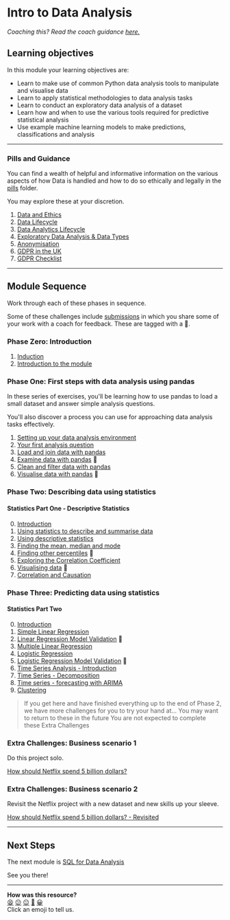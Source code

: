 # Intro to Data Analysis

_Coaching this? Read the coach guidance
[here.](https://github.com/makersacademy/slug/blob/main/materials/universe/data_analysis/intro_to_data_analysis/HOW_TO_COACH.x.md)_

## Learning objectives

In this module your learning objectives are:

- Learn to make use of common Python data analysis tools to manipulate and
  visualise data
- Learn to apply statistical methodologies to data analysis tasks
- Learn to conduct an exploratory data analysis of a dataset
- Learn how and when to use the various tools required for predictive statistical analysis
- Use example machine learning models to make predictions, classifications and analysis
___
### Pills and Guidance

You can find a wealth of helpful and informative information on the various aspects of how Data is handled and how to do so ethically and legally in the [pills](./pills/) folder.

You may explore these at your discretion.
1. [Data and Ethics](./pills/data_and_ethics.md)
1. [Data Lifecycle](./pills/data_life_cycle.md)
1. [Data Analytics Lifecycle](./pills/data_analytics_life_cycle.md)
1. [Exploratory Data Analysis & Data Types](./pills/Exploratory_data_analysis.md)
1. [Anonymisation](./pills/Pseudonymisation_and_anonymisation.md)
1. [GDPR in the UK](./pills/UK_GDPR.md)
1. [GDPR Checklist](./pills/GDPR-checklist.md)
 ___

## Module Sequence

Work through each of these phases in sequence.

Some of these challenges include [submissions](./pandas_bites/03_load_and_join_data_with_pandas_bite.md#challenge) in which you share some of
your work with a coach for feedback. These are tagged with a 📡.


### Phase Zero: Introduction
1. [Induction](./INDUCTION.md)
1. [Introduction to the module](./01_introduction.md)

### Phase One: First steps with data analysis using pandas

In these series of exercises, you'll be learning how to use pandas to load a
small dataset and answer simple analysis questions.

You'll also discover a process you can use for approaching data analysis tasks
effectively.

1. [Setting up your data analysis environment](./pandas_bites/01_set_up_data_analysis_environment_bite.md)
2. [Your first analysis question](./pandas_bites/02_your_first_analysis_question_bite.md)
3. [Load and join data with pandas](./pandas_bites/03_load_and_join_data_with_pandas_bite.md)
4. [Examine data with pandas](./pandas_bites/04_examine_data_with_pandas_bite.md) 📡
5. [Clean and filter data with pandas](./pandas_bites/05_clean_and_filter_data_with_pandas_bite.md)
6. [Visualise data with pandas](./pandas_bites/06_visualise_data_with_pandas_bite.md) 📡

<!-- OMITTED -->


### Phase Two: Describing data using statistics

#### Statistics Part One - Descriptive Statistics 

0. [Introduction](./stats_bites01/bites/00_intro.md)
1. [Using statistics to describe and summarise data](./stats_bites01/bites/01_SamplesAndPopulations.md)
2. [Using descriptive statistics](./stats_bites01/bites/02_DescriptiveStatistics.md)
3. [Finding the mean, median and mode](./stats_bites01/bites/03_CalculatingMeanMedianAndMode.md)
4. [Finding other percentiles](./stats_bites01/bites/04_Other_Percentiles.md) 📡
5. [Exploring the Correlation Coefficient](./stats_bites01/bites/05_CorrelationCoefficient.md)
6. [Visualising data](./stats_bites01/bites/06_Visualising.md) 📡
7. [Correlation and Causation](./stats_bites01/bites/07_CorrelationAndCausation.md)

### Phase Three: Predicting data using statistics
#### Statistics Part Two

0. [Introduction](./stats_bites02/00_intro_prescriptive_stats.md)
1. [Simple Linear Regression](./stats_bites02/bites/01_simple_linear_regression_intro.md)
2. [Linear Regression Model Validation](./stats_bites02/bites/02_linear_simple_linear_regression_model_validation.md) 📡
3. [Multiple Linear Regression](./stats_bites02/bites/03_multiple_linear_regression.md)
4. [Logistic Regression](./stats_bites02/bites/04_logistic_regression.md)
5. [Logistic Regression Model Validation](./stats_bites02/bites/05_logistic_regression_model_validation.md) 📡
6. [Time Series Analysis - Introduction](./stats_bites02/bites/06_timeseries.md)
7. [Time Series - Decomposition](./stats_bites02/bites/07_time_series_decomposition.md)
8. [Time series - forecasting with ARIMA](./stats_bites02/bites/08_timeseries_forecasting_with_ARIMA.md)
9. [Clustering](./stats_bites02/bites/09_clustering.md)



<!-- OMITTED -->

>If you get here and have finished everything up to the end of Phase 2, we have more challenges for you to try your hand at...
>You may want to return to these in the future
>You are not expected to complete these Extra Challenges

### Extra Challenges: Business scenario 1

Do this project solo.

[How should Netflix spend 5 billion dollars?](projects/netflix.md) 


<!-- OMITTED -->

### Extra Challenges: Business scenario 2

Revisit the Netflix project with a new dataset and new skills up your sleeve.

[How should Netflix spend 5 billion dollars? - Revisited](projects/netflix_revisited.md)

___

## Next Steps

The next module is [SQL for Data Analysis]()

See you there!

<!-- BEGIN GENERATED SECTION DO NOT EDIT -->

---

**How was this resource?**  
[😫](https://airtable.com/shrUJ3t7KLMqVRFKR?prefill_Repository=makersacademy%2Fintro-to-data-analysis&prefill_File=README.md&prefill_Sentiment=😫) [😕](https://airtable.com/shrUJ3t7KLMqVRFKR?prefill_Repository=makersacademy%2Fintro-to-data-analysis&prefill_File=README.md&prefill_Sentiment=😕) [😐](https://airtable.com/shrUJ3t7KLMqVRFKR?prefill_Repository=makersacademy%2Fintro-to-data-analysis&prefill_File=README.md&prefill_Sentiment=😐) [🙂](https://airtable.com/shrUJ3t7KLMqVRFKR?prefill_Repository=makersacademy%2Fintro-to-data-analysis&prefill_File=README.md&prefill_Sentiment=🙂) [😀](https://airtable.com/shrUJ3t7KLMqVRFKR?prefill_Repository=makersacademy%2Fintro-to-data-analysis&prefill_File=README.md&prefill_Sentiment=😀)  
Click an emoji to tell us.

<!-- END GENERATED SECTION DO NOT EDIT -->
